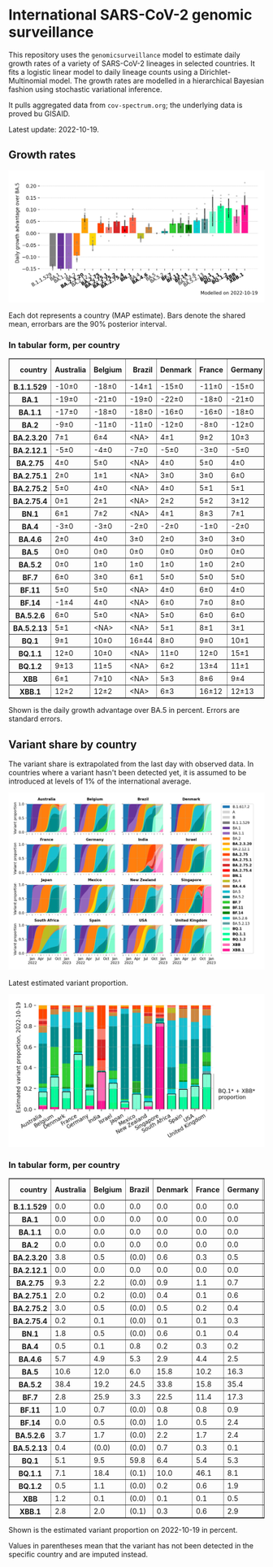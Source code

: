 # International SARS-CoV-2 genomic surveillance

This repository uses the `genomicsurveillance` model to estimate daily growth rates of a variety of SARS-CoV-2 lineages in selected countries. It fits a logistic linear model to daily lineage counts using a Dirichlet-Multinomial model. The growth rates are modelled in a hierarchical Bayesian fashion using stochastic variational inference.

It pulls aggregated data from `cov-spectrum.org`; the underlying data is proved bu GISAID.

Latest update: 2022-10-19.

## Growth rates
![Growth rates](plots/growth-rate-latest.png)

Each dot represents a country (MAP estimate). Bars denote the shared mean, errorbars are the 90% posterior interval.

### In tabular form, per country

<small><table border="1" class="dataframe">
  <thead>
    <tr style="text-align: right;">
      <th>country</th>
      <th>Australia</th>
      <th>Belgium</th>
      <th>Brazil</th>
      <th>Denmark</th>
      <th>France</th>
      <th>Germany</th>
      <th>India</th>
      <th>Israel</th>
      <th>Japan</th>
      <th>Mexico</th>
      <th>New Zealand</th>
      <th>Singapore</th>
      <th>South Africa</th>
      <th>Spain</th>
      <th>USA</th>
      <th>United Kingdom</th>
    </tr>
  </thead>
  <tbody>
    <tr>
      <th>B.1.1.529</th>
      <td>-10±0</td>
      <td>-18±0</td>
      <td>-14±1</td>
      <td>-15±0</td>
      <td>-11±0</td>
      <td>-15±0</td>
      <td>-3±0</td>
      <td>-18±0</td>
      <td>-18±2</td>
      <td>-18±3</td>
      <td>-13±1</td>
      <td>&lt;NA&gt;</td>
      <td>-13±0</td>
      <td>-15±0</td>
      <td>-14±0</td>
      <td>-17±0</td>
    </tr>
    <tr>
      <th>BA.1</th>
      <td>-19±0</td>
      <td>-21±0</td>
      <td>-19±0</td>
      <td>-22±0</td>
      <td>-18±0</td>
      <td>-21±0</td>
      <td>-14±0</td>
      <td>-22±0</td>
      <td>-21±0</td>
      <td>-19±0</td>
      <td>-25±0</td>
      <td>-16±0</td>
      <td>-16±0</td>
      <td>-20±0</td>
      <td>-22±0</td>
      <td>-22±0</td>
    </tr>
    <tr>
      <th>BA.1.1</th>
      <td>-17±0</td>
      <td>-18±0</td>
      <td>-18±0</td>
      <td>-16±0</td>
      <td>-16±0</td>
      <td>-18±0</td>
      <td>-13±0</td>
      <td>-19±0</td>
      <td>-18±0</td>
      <td>-18±0</td>
      <td>-14±0</td>
      <td>-9±0</td>
      <td>-14±0</td>
      <td>-17±0</td>
      <td>-19±0</td>
      <td>-19±0</td>
    </tr>
    <tr>
      <th>BA.2</th>
      <td>-9±0</td>
      <td>-11±0</td>
      <td>-11±0</td>
      <td>-12±0</td>
      <td>-8±0</td>
      <td>-12±0</td>
      <td>-4±0</td>
      <td>-11±0</td>
      <td>-10±0</td>
      <td>-11±0</td>
      <td>-9±0</td>
      <td>-4±0</td>
      <td>-8±0</td>
      <td>-9±0</td>
      <td>-11±0</td>
      <td>-11±0</td>
    </tr>
    <tr>
      <th>BA.2.3.20</th>
      <td>7±1</td>
      <td>6±4</td>
      <td>&lt;NA&gt;</td>
      <td>4±1</td>
      <td>9±2</td>
      <td>10±3</td>
      <td>&lt;NA&gt;</td>
      <td>4±3</td>
      <td>8±1</td>
      <td>&lt;NA&gt;</td>
      <td>2±2</td>
      <td>10±1</td>
      <td>&lt;NA&gt;</td>
      <td>&lt;NA&gt;</td>
      <td>7±1</td>
      <td>2±3</td>
    </tr>
    <tr>
      <th>BA.2.12.1</th>
      <td>-5±0</td>
      <td>-4±0</td>
      <td>-7±0</td>
      <td>-5±0</td>
      <td>-3±0</td>
      <td>-5±0</td>
      <td>-5±0</td>
      <td>-6±0</td>
      <td>-7±0</td>
      <td>-7±0</td>
      <td>-6±0</td>
      <td>-2±0</td>
      <td>-3±1</td>
      <td>-4±0</td>
      <td>-7±0</td>
      <td>-5±0</td>
    </tr>
    <tr>
      <th>BA.2.75</th>
      <td>4±0</td>
      <td>5±0</td>
      <td>&lt;NA&gt;</td>
      <td>4±0</td>
      <td>5±0</td>
      <td>4±0</td>
      <td>4±0</td>
      <td>4±0</td>
      <td>3±0</td>
      <td>7±4</td>
      <td>3±0</td>
      <td>6±0</td>
      <td>-1±1</td>
      <td>7±0</td>
      <td>4±0</td>
      <td>4±0</td>
    </tr>
    <tr>
      <th>BA.2.75.1</th>
      <td>2±0</td>
      <td>1±1</td>
      <td>&lt;NA&gt;</td>
      <td>3±0</td>
      <td>3±0</td>
      <td>6±0</td>
      <td>5±0</td>
      <td>3±0</td>
      <td>0±0</td>
      <td>&lt;NA&gt;</td>
      <td>1±0</td>
      <td>5±0</td>
      <td>-3±9</td>
      <td>4±1</td>
      <td>3±0</td>
      <td>3±0</td>
    </tr>
    <tr>
      <th>BA.2.75.2</th>
      <td>5±0</td>
      <td>4±0</td>
      <td>&lt;NA&gt;</td>
      <td>4±0</td>
      <td>5±1</td>
      <td>5±1</td>
      <td>8±0</td>
      <td>4±1</td>
      <td>4±0</td>
      <td>&lt;NA&gt;</td>
      <td>3±0</td>
      <td>7±0</td>
      <td>&lt;NA&gt;</td>
      <td>8±2</td>
      <td>4±0</td>
      <td>4±0</td>
    </tr>
    <tr>
      <th>BA.2.75.4</th>
      <td>0±1</td>
      <td>2±1</td>
      <td>&lt;NA&gt;</td>
      <td>2±2</td>
      <td>5±2</td>
      <td>3±12</td>
      <td>7±0</td>
      <td>&lt;NA&gt;</td>
      <td>-1±3</td>
      <td>&lt;NA&gt;</td>
      <td>&lt;NA&gt;</td>
      <td>7±1</td>
      <td>&lt;NA&gt;</td>
      <td>&lt;NA&gt;</td>
      <td>3±1</td>
      <td>2±1</td>
    </tr>
    <tr>
      <th>BN.1</th>
      <td>6±1</td>
      <td>7±2</td>
      <td>&lt;NA&gt;</td>
      <td>4±1</td>
      <td>8±3</td>
      <td>7±1</td>
      <td>10±1</td>
      <td>6±2</td>
      <td>8±1</td>
      <td>&lt;NA&gt;</td>
      <td>1±2</td>
      <td>10±1</td>
      <td>&lt;NA&gt;</td>
      <td>&lt;NA&gt;</td>
      <td>6±1</td>
      <td>6±1</td>
    </tr>
    <tr>
      <th>BA.4</th>
      <td>-3±0</td>
      <td>-3±0</td>
      <td>-2±0</td>
      <td>-2±0</td>
      <td>-1±0</td>
      <td>-2±0</td>
      <td>-3±0</td>
      <td>-2±0</td>
      <td>-4±0</td>
      <td>-2±0</td>
      <td>-3±0</td>
      <td>-2±0</td>
      <td>-2±0</td>
      <td>-1±0</td>
      <td>-2±0</td>
      <td>-2±0</td>
    </tr>
    <tr>
      <th>BA.4.6</th>
      <td>2±0</td>
      <td>4±0</td>
      <td>3±0</td>
      <td>2±0</td>
      <td>3±0</td>
      <td>3±0</td>
      <td>4±0</td>
      <td>3±0</td>
      <td>2±0</td>
      <td>3±0</td>
      <td>2±0</td>
      <td>2±0</td>
      <td>0±0</td>
      <td>4±0</td>
      <td>2±0</td>
      <td>2±0</td>
    </tr>
    <tr>
      <th>BA.5</th>
      <td>0±0</td>
      <td>0±0</td>
      <td>0±0</td>
      <td>0±0</td>
      <td>0±0</td>
      <td>0±0</td>
      <td>0±0</td>
      <td>0±0</td>
      <td>0±0</td>
      <td>0±0</td>
      <td>0±0</td>
      <td>0±0</td>
      <td>0±0</td>
      <td>0±0</td>
      <td>0±0</td>
      <td>0±0</td>
    </tr>
    <tr>
      <th>BA.5.2</th>
      <td>0±0</td>
      <td>1±0</td>
      <td>1±0</td>
      <td>1±0</td>
      <td>1±0</td>
      <td>2±0</td>
      <td>0±0</td>
      <td>1±0</td>
      <td>2±0</td>
      <td>1±0</td>
      <td>0±0</td>
      <td>1±0</td>
      <td>0±0</td>
      <td>1±0</td>
      <td>1±0</td>
      <td>1±0</td>
    </tr>
    <tr>
      <th>BF.7</th>
      <td>6±0</td>
      <td>3±0</td>
      <td>6±1</td>
      <td>5±0</td>
      <td>5±0</td>
      <td>5±0</td>
      <td>-1±3</td>
      <td>5±0</td>
      <td>5±0</td>
      <td>5±1</td>
      <td>4±0</td>
      <td>9±1</td>
      <td>-7±3</td>
      <td>6±0</td>
      <td>5±0</td>
      <td>5±0</td>
    </tr>
    <tr>
      <th>BF.11</th>
      <td>5±0</td>
      <td>5±0</td>
      <td>&lt;NA&gt;</td>
      <td>4±0</td>
      <td>6±0</td>
      <td>4±0</td>
      <td>&lt;NA&gt;</td>
      <td>4±0</td>
      <td>2±1</td>
      <td>6±14</td>
      <td>-1±4</td>
      <td>8±2</td>
      <td>&lt;NA&gt;</td>
      <td>4±0</td>
      <td>4±0</td>
      <td>3±0</td>
    </tr>
    <tr>
      <th>BF.14</th>
      <td>-1±4</td>
      <td>4±0</td>
      <td>&lt;NA&gt;</td>
      <td>6±0</td>
      <td>7±0</td>
      <td>8±0</td>
      <td>7±2</td>
      <td>-1±1</td>
      <td>0±10</td>
      <td>1±4</td>
      <td>&lt;NA&gt;</td>
      <td>&lt;NA&gt;</td>
      <td>0±6</td>
      <td>4±3</td>
      <td>4±0</td>
      <td>6±0</td>
    </tr>
    <tr>
      <th>BA.5.2.6</th>
      <td>6±0</td>
      <td>5±0</td>
      <td>&lt;NA&gt;</td>
      <td>5±0</td>
      <td>6±0</td>
      <td>6±0</td>
      <td>5±0</td>
      <td>6±0</td>
      <td>5±0</td>
      <td>1±5</td>
      <td>7±1</td>
      <td>8±0</td>
      <td>2±0</td>
      <td>11±1</td>
      <td>4±0</td>
      <td>5±0</td>
    </tr>
    <tr>
      <th>BA.5.2.13</th>
      <td>5±1</td>
      <td>&lt;NA&gt;</td>
      <td>&lt;NA&gt;</td>
      <td>5±1</td>
      <td>8±1</td>
      <td>3±1</td>
      <td>&lt;NA&gt;</td>
      <td>&lt;NA&gt;</td>
      <td>&lt;NA&gt;</td>
      <td>&lt;NA&gt;</td>
      <td>&lt;NA&gt;</td>
      <td>13±17</td>
      <td>&lt;NA&gt;</td>
      <td>5±3</td>
      <td>5±0</td>
      <td>5±0</td>
    </tr>
    <tr>
      <th>BQ.1</th>
      <td>9±1</td>
      <td>10±0</td>
      <td>16±44</td>
      <td>8±0</td>
      <td>9±0</td>
      <td>10±1</td>
      <td>&lt;NA&gt;</td>
      <td>9±1</td>
      <td>11±1</td>
      <td>10±14</td>
      <td>5±1</td>
      <td>18±5</td>
      <td>-1±5</td>
      <td>7±2</td>
      <td>9±0</td>
      <td>8±0</td>
    </tr>
    <tr>
      <th>BQ.1.1</th>
      <td>12±0</td>
      <td>10±0</td>
      <td>&lt;NA&gt;</td>
      <td>11±0</td>
      <td>12±0</td>
      <td>15±1</td>
      <td>&lt;NA&gt;</td>
      <td>11±2</td>
      <td>13±1</td>
      <td>&lt;NA&gt;</td>
      <td>&lt;NA&gt;</td>
      <td>&lt;NA&gt;</td>
      <td>5±4</td>
      <td>16±2</td>
      <td>12±0</td>
      <td>11±0</td>
    </tr>
    <tr>
      <th>BQ.1.2</th>
      <td>9±13</td>
      <td>11±5</td>
      <td>&lt;NA&gt;</td>
      <td>6±2</td>
      <td>13±4</td>
      <td>11±1</td>
      <td>&lt;NA&gt;</td>
      <td>10±2</td>
      <td>&lt;NA&gt;</td>
      <td>&lt;NA&gt;</td>
      <td>&lt;NA&gt;</td>
      <td>16±9</td>
      <td>&lt;NA&gt;</td>
      <td>&lt;NA&gt;</td>
      <td>8±1</td>
      <td>9±1</td>
    </tr>
    <tr>
      <th>XBB</th>
      <td>6±1</td>
      <td>7±10</td>
      <td>&lt;NA&gt;</td>
      <td>5±3</td>
      <td>8±6</td>
      <td>9±4</td>
      <td>13±1</td>
      <td>1±4</td>
      <td>7±3</td>
      <td>&lt;NA&gt;</td>
      <td>4±2</td>
      <td>16±1</td>
      <td>&lt;NA&gt;</td>
      <td>&lt;NA&gt;</td>
      <td>6±1</td>
      <td>3±3</td>
    </tr>
    <tr>
      <th>XBB.1</th>
      <td>12±2</td>
      <td>12±2</td>
      <td>&lt;NA&gt;</td>
      <td>6±3</td>
      <td>16±12</td>
      <td>12±13</td>
      <td>17±7</td>
      <td>&lt;NA&gt;</td>
      <td>9±7</td>
      <td>&lt;NA&gt;</td>
      <td>8±6</td>
      <td>21±1</td>
      <td>&lt;NA&gt;</td>
      <td>&lt;NA&gt;</td>
      <td>11±3</td>
      <td>6±2</td>
    </tr>
  </tbody>
</table></small>

Shown is the daily growth advantage over BA.5 in percent. Errors are standard errors.

## Variant share by country

The variant share is extrapolated from the last day with observed data. In countries where a variant hasn't been detected yet, it is assumed to be introduced at levels of 1% of the international average. 

![Variant share by country](plots/variant-share-latest.png)

Latest estimated variant proportion.

![Variant share by country](plots/variant-share-bar.png)

### In tabular form, per country

<small><table border="1" class="dataframe">
  <thead>
    <tr style="text-align: right;">
      <th>country</th>
      <th>Australia</th>
      <th>Belgium</th>
      <th>Brazil</th>
      <th>Denmark</th>
      <th>France</th>
      <th>Germany</th>
      <th>India</th>
      <th>Israel</th>
      <th>Japan</th>
      <th>Mexico</th>
      <th>New Zealand</th>
      <th>Singapore</th>
      <th>South Africa</th>
      <th>Spain</th>
      <th>USA</th>
      <th>United Kingdom</th>
    </tr>
  </thead>
  <tbody>
    <tr>
      <th>B.1.1.529</th>
      <td>0.0</td>
      <td>0.0</td>
      <td>0.0</td>
      <td>0.0</td>
      <td>0.0</td>
      <td>0.0</td>
      <td>0.0</td>
      <td>0.0</td>
      <td>0.0</td>
      <td>0.0</td>
      <td>0.0</td>
      <td>(0.0)</td>
      <td>0.0</td>
      <td>0.0</td>
      <td>0.0</td>
      <td>0.0</td>
    </tr>
    <tr>
      <th>BA.1</th>
      <td>0.0</td>
      <td>0.0</td>
      <td>0.0</td>
      <td>0.0</td>
      <td>0.0</td>
      <td>0.0</td>
      <td>0.0</td>
      <td>0.0</td>
      <td>0.0</td>
      <td>0.0</td>
      <td>0.0</td>
      <td>0.0</td>
      <td>0.0</td>
      <td>0.0</td>
      <td>0.0</td>
      <td>0.0</td>
    </tr>
    <tr>
      <th>BA.1.1</th>
      <td>0.0</td>
      <td>0.0</td>
      <td>0.0</td>
      <td>0.0</td>
      <td>0.0</td>
      <td>0.0</td>
      <td>0.0</td>
      <td>0.0</td>
      <td>0.0</td>
      <td>0.0</td>
      <td>0.0</td>
      <td>0.0</td>
      <td>0.0</td>
      <td>0.0</td>
      <td>0.0</td>
      <td>0.0</td>
    </tr>
    <tr>
      <th>BA.2</th>
      <td>0.0</td>
      <td>0.0</td>
      <td>0.0</td>
      <td>0.0</td>
      <td>0.0</td>
      <td>0.0</td>
      <td>0.0</td>
      <td>0.0</td>
      <td>0.0</td>
      <td>0.0</td>
      <td>0.0</td>
      <td>0.0</td>
      <td>0.0</td>
      <td>0.0</td>
      <td>0.0</td>
      <td>0.0</td>
    </tr>
    <tr>
      <th>BA.2.3.20</th>
      <td>3.8</td>
      <td>0.5</td>
      <td>(0.0)</td>
      <td>0.6</td>
      <td>0.3</td>
      <td>0.5</td>
      <td>(0.0)</td>
      <td>0.8</td>
      <td>1.5</td>
      <td>(0.0)</td>
      <td>1.2</td>
      <td>2.1</td>
      <td>(0.0)</td>
      <td>(0.0)</td>
      <td>0.7</td>
      <td>0.1</td>
    </tr>
    <tr>
      <th>BA.2.12.1</th>
      <td>0.0</td>
      <td>0.0</td>
      <td>0.0</td>
      <td>0.0</td>
      <td>0.0</td>
      <td>0.0</td>
      <td>0.0</td>
      <td>0.0</td>
      <td>0.0</td>
      <td>0.0</td>
      <td>0.0</td>
      <td>0.0</td>
      <td>0.0</td>
      <td>0.0</td>
      <td>0.0</td>
      <td>0.0</td>
    </tr>
    <tr>
      <th>BA.2.75</th>
      <td>9.3</td>
      <td>2.2</td>
      <td>(0.0)</td>
      <td>0.9</td>
      <td>1.1</td>
      <td>0.7</td>
      <td>22.7</td>
      <td>2.9</td>
      <td>0.7</td>
      <td>3.5</td>
      <td>5.6</td>
      <td>4.9</td>
      <td>0.8</td>
      <td>1.7</td>
      <td>1.7</td>
      <td>2.2</td>
    </tr>
    <tr>
      <th>BA.2.75.1</th>
      <td>2.0</td>
      <td>0.2</td>
      <td>(0.0)</td>
      <td>0.4</td>
      <td>0.1</td>
      <td>0.6</td>
      <td>10.3</td>
      <td>0.8</td>
      <td>0.1</td>
      <td>(0.0)</td>
      <td>0.7</td>
      <td>1.8</td>
      <td>1.6</td>
      <td>0.5</td>
      <td>0.3</td>
      <td>0.3</td>
    </tr>
    <tr>
      <th>BA.2.75.2</th>
      <td>3.0</td>
      <td>0.5</td>
      <td>(0.0)</td>
      <td>0.5</td>
      <td>0.2</td>
      <td>0.4</td>
      <td>18.1</td>
      <td>1.5</td>
      <td>0.3</td>
      <td>(0.0)</td>
      <td>2.9</td>
      <td>1.8</td>
      <td>(0.0)</td>
      <td>1.0</td>
      <td>0.7</td>
      <td>0.8</td>
    </tr>
    <tr>
      <th>BA.2.75.4</th>
      <td>0.2</td>
      <td>0.1</td>
      <td>(0.0)</td>
      <td>0.1</td>
      <td>0.1</td>
      <td>0.3</td>
      <td>1.5</td>
      <td>(0.0)</td>
      <td>0.0</td>
      <td>(0.0)</td>
      <td>(0.0)</td>
      <td>0.1</td>
      <td>(0.0)</td>
      <td>(0.0)</td>
      <td>0.1</td>
      <td>0.1</td>
    </tr>
    <tr>
      <th>BN.1</th>
      <td>1.8</td>
      <td>0.5</td>
      <td>(0.0)</td>
      <td>0.6</td>
      <td>0.1</td>
      <td>0.4</td>
      <td>10.3</td>
      <td>1.4</td>
      <td>0.5</td>
      <td>(0.0)</td>
      <td>0.3</td>
      <td>1.8</td>
      <td>(0.0)</td>
      <td>(0.0)</td>
      <td>0.2</td>
      <td>0.8</td>
    </tr>
    <tr>
      <th>BA.4</th>
      <td>0.5</td>
      <td>0.1</td>
      <td>0.8</td>
      <td>0.2</td>
      <td>0.3</td>
      <td>0.2</td>
      <td>0.0</td>
      <td>0.6</td>
      <td>0.0</td>
      <td>1.0</td>
      <td>0.6</td>
      <td>0.0</td>
      <td>5.0</td>
      <td>0.3</td>
      <td>0.5</td>
      <td>0.4</td>
    </tr>
    <tr>
      <th>BA.4.6</th>
      <td>5.7</td>
      <td>4.9</td>
      <td>5.3</td>
      <td>2.9</td>
      <td>4.4</td>
      <td>2.5</td>
      <td>0.1</td>
      <td>2.5</td>
      <td>0.3</td>
      <td>2.6</td>
      <td>6.4</td>
      <td>0.0</td>
      <td>7.0</td>
      <td>8.6</td>
      <td>12.0</td>
      <td>5.1</td>
    </tr>
    <tr>
      <th>BA.5</th>
      <td>10.6</td>
      <td>12.0</td>
      <td>6.0</td>
      <td>15.8</td>
      <td>10.2</td>
      <td>16.3</td>
      <td>0.0</td>
      <td>9.9</td>
      <td>4.9</td>
      <td>30.1</td>
      <td>20.4</td>
      <td>0.2</td>
      <td>44.9</td>
      <td>21.1</td>
      <td>16.5</td>
      <td>12.6</td>
    </tr>
    <tr>
      <th>BA.5.2</th>
      <td>38.4</td>
      <td>19.2</td>
      <td>24.5</td>
      <td>33.8</td>
      <td>15.8</td>
      <td>35.4</td>
      <td>0.7</td>
      <td>42.7</td>
      <td>82.0</td>
      <td>35.4</td>
      <td>48.6</td>
      <td>2.6</td>
      <td>20.2</td>
      <td>23.0</td>
      <td>38.1</td>
      <td>22.9</td>
    </tr>
    <tr>
      <th>BF.7</th>
      <td>2.8</td>
      <td>25.9</td>
      <td>3.3</td>
      <td>22.5</td>
      <td>11.4</td>
      <td>17.3</td>
      <td>0.0</td>
      <td>7.3</td>
      <td>1.1</td>
      <td>1.4</td>
      <td>2.2</td>
      <td>0.2</td>
      <td>0.0</td>
      <td>15.7</td>
      <td>4.3</td>
      <td>8.7</td>
    </tr>
    <tr>
      <th>BF.11</th>
      <td>1.0</td>
      <td>0.7</td>
      <td>(0.0)</td>
      <td>0.8</td>
      <td>0.8</td>
      <td>0.9</td>
      <td>(0.0)</td>
      <td>0.7</td>
      <td>0.0</td>
      <td>9.4</td>
      <td>0.3</td>
      <td>0.1</td>
      <td>(0.0)</td>
      <td>0.6</td>
      <td>1.0</td>
      <td>3.7</td>
    </tr>
    <tr>
      <th>BF.14</th>
      <td>0.0</td>
      <td>0.5</td>
      <td>(0.0)</td>
      <td>1.0</td>
      <td>0.5</td>
      <td>2.4</td>
      <td>0.1</td>
      <td>0.0</td>
      <td>0.1</td>
      <td>0.3</td>
      <td>(0.0)</td>
      <td>(0.0)</td>
      <td>0.8</td>
      <td>1.0</td>
      <td>0.2</td>
      <td>0.6</td>
    </tr>
    <tr>
      <th>BA.5.2.6</th>
      <td>3.7</td>
      <td>1.7</td>
      <td>(0.0)</td>
      <td>2.2</td>
      <td>1.7</td>
      <td>2.4</td>
      <td>0.2</td>
      <td>3.8</td>
      <td>1.3</td>
      <td>1.4</td>
      <td>3.4</td>
      <td>1.2</td>
      <td>4.7</td>
      <td>6.6</td>
      <td>1.4</td>
      <td>4.9</td>
    </tr>
    <tr>
      <th>BA.5.2.13</th>
      <td>0.4</td>
      <td>(0.0)</td>
      <td>(0.0)</td>
      <td>0.7</td>
      <td>0.3</td>
      <td>0.1</td>
      <td>(0.0)</td>
      <td>(0.0)</td>
      <td>(0.0)</td>
      <td>(0.0)</td>
      <td>(0.0)</td>
      <td>0.1</td>
      <td>(0.0)</td>
      <td>0.5</td>
      <td>0.2</td>
      <td>2.8</td>
    </tr>
    <tr>
      <th>BQ.1</th>
      <td>5.1</td>
      <td>9.5</td>
      <td>59.8</td>
      <td>6.4</td>
      <td>5.4</td>
      <td>5.3</td>
      <td>(0.2)</td>
      <td>5.7</td>
      <td>1.9</td>
      <td>14.3</td>
      <td>4.1</td>
      <td>0.4</td>
      <td>1.8</td>
      <td>7.7</td>
      <td>10.0</td>
      <td>12.7</td>
    </tr>
    <tr>
      <th>BQ.1.1</th>
      <td>7.1</td>
      <td>18.4</td>
      <td>(0.1)</td>
      <td>10.0</td>
      <td>46.1</td>
      <td>8.1</td>
      <td>(0.1)</td>
      <td>13.2</td>
      <td>3.7</td>
      <td>(0.1)</td>
      <td>(0.1)</td>
      <td>(0.0)</td>
      <td>12.8</td>
      <td>11.4</td>
      <td>10.3</td>
      <td>19.4</td>
    </tr>
    <tr>
      <th>BQ.1.2</th>
      <td>0.5</td>
      <td>1.1</td>
      <td>(0.0)</td>
      <td>0.2</td>
      <td>0.6</td>
      <td>1.9</td>
      <td>(0.0)</td>
      <td>5.9</td>
      <td>(0.0)</td>
      <td>(0.0)</td>
      <td>(0.0)</td>
      <td>0.2</td>
      <td>(0.0)</td>
      <td>(0.0)</td>
      <td>1.1</td>
      <td>1.7</td>
    </tr>
    <tr>
      <th>XBB</th>
      <td>1.2</td>
      <td>0.1</td>
      <td>(0.0)</td>
      <td>0.1</td>
      <td>0.1</td>
      <td>0.5</td>
      <td>27.8</td>
      <td>0.3</td>
      <td>0.5</td>
      <td>(0.0)</td>
      <td>1.0</td>
      <td>2.9</td>
      <td>(0.0)</td>
      <td>(0.0)</td>
      <td>0.2</td>
      <td>0.1</td>
    </tr>
    <tr>
      <th>XBB.1</th>
      <td>2.8</td>
      <td>2.0</td>
      <td>(0.1)</td>
      <td>0.3</td>
      <td>0.6</td>
      <td>2.9</td>
      <td>8.0</td>
      <td>(0.2)</td>
      <td>1.2</td>
      <td>(0.2)</td>
      <td>2.2</td>
      <td>79.6</td>
      <td>(0.2)</td>
      <td>(0.2)</td>
      <td>0.6</td>
      <td>0.2</td>
    </tr>
  </tbody>
</table></small>

Shown is the estimated variant proportion on 2022-10-19 in percent. 

Values in parentheses mean that the variant has not been detected in the specific country and are imputed instead.
